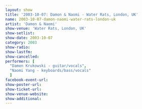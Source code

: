 ```yaml
---
layout: show
title: '2003-10-07: Damon & Naomi - Water Rats, London, UK'
name: 2003-10-07-damon-naomi-water-rats-london-uk
artist: 'Damon & Naomi'
show-venue: 'Water Rats, London, UK'
show-setlist: 
show-date: 2003-10-07
category: 2003
show-radio: 
show-lastfm: 
show-cancelled: 
performers: [
  "Damon Krukowski - guitar/vocals",
  "Naomi Yang - keyboards/bass/vocals"
  ]
facebook-event-url: 
show-poster-url: 
show-ticket-url: 
show-venue-website: 
show-additional: 
---
```


